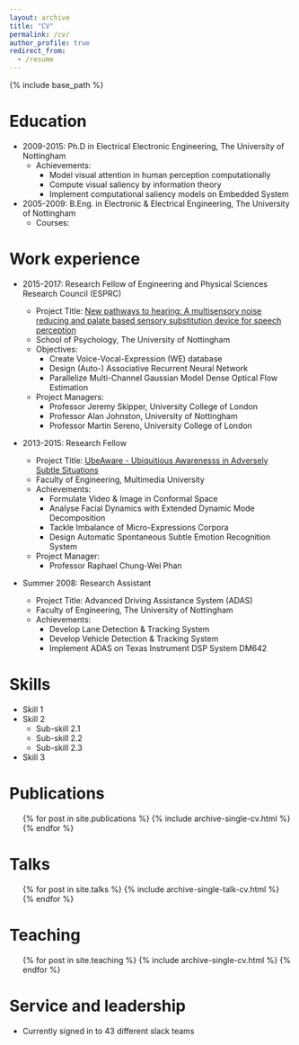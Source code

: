 ```yaml
---
layout: archive
title: "CV"
permalink: /cv/
author_profile: true
redirect_from:
  - /resume
---
```


{% include base_path %}

Education
======
* 2009-2015: Ph.D in Electrical Electronic Engineering, The University of Nottingham
  * Achievements:
    * Model visual attention in human perception computationally
    * Compute visual saliency by information theory
    * Implement computational saliency models on Embedded System
* 2005-2009: B.Eng. in Electronic & Electrical Engineering, The University of Nottingham
  * Courses:

Work experience
======
* 2015-2017: Research Fellow of Engineering and Physical Sciences Research Council (ESPRC)
  * Project Title: [New pathways to hearing: A multisensory noise reducing and palate based sensory substitution device for speech perception](http://gow.epsrc.ac.uk/NGBOViewGrant.aspx?GrantRef=EP/M026965/1)
  * School of Psychology, The University of Nottingham
  * Objectives:
    * Create Voice-Vocal-Expression (WE) database
    * Design (Auto-) Associative Recurrent Neural Network
    * Parallelize Multi-Channel Gaussian Model Dense Optical Flow Estimation
  * Project Managers:
    * Professor Jeremy Skipper, University College of London
    * Professor Alan Johnston, University of Nottingham
    * Professor Martin Sereno, University College of London

* 2013-2015: Research Fellow
  * Project Title: [UbeAware - Ubiquitious Awarenesss in Adversely Subtle Situations](http://foe.mmu.edu.my/v3/main/research/cryptosec/ubeaware/)
  * Faculty of Engineering, Multimedia University
  * Achievements:
    * Formulate Video & Image in Conformal Space
    * Analyse Facial Dynamics with Extended Dynamic Mode Decomposition
    * Tackle Imbalance of Micro-Expressions Corpora
    * Design Automatic Spontaneous Subtle Emotion Recognition System
  * Project Manager:
    * Professor Raphael Chung-Wei Phan

* Summer 2008: Research Assistant
  * Project Title: Advanced Driving Assistance System (ADAS)
  * Faculty of Engineering, The University of Nottingham
  * Achievements:
    * Develop Lane Detection & Tracking System
    * Develop Vehicle Detection & Tracking System
    * Implement ADAS on Texas Instrument DSP System DM642

Skills
======
* Skill 1
* Skill 2
  * Sub-skill 2.1
  * Sub-skill 2.2
  * Sub-skill 2.3
* Skill 3

Publications
======
  <ul>{% for post in site.publications %}
    {% include archive-single-cv.html %}
  {% endfor %}</ul>

Talks
======
  <ul>{% for post in site.talks %}
    {% include archive-single-talk-cv.html %}
  {% endfor %}</ul>

Teaching
======
  <ul>{% for post in site.teaching %}
    {% include archive-single-cv.html %}
  {% endfor %}</ul>

Service and leadership
======
* Currently signed in to 43 different slack teams
